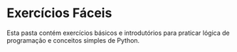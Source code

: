 # Exercícios Fáceis

Esta pasta contém exercícios básicos e introdutórios para praticar lógica de programação e conceitos simples de Python.